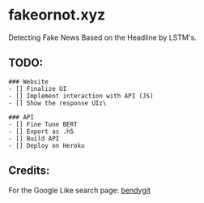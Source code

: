 # fakeornot.xyz

Detecting Fake News Based on the Headline by LSTM's.

## TODO:

    ### Website
    - [] Finalize UI
    - [] Implement interaction with API (JS)
    - [] Show the response UIz\

    ### API
    - [] Fine Tune BERT
    - [] Export as .h5
    - [] Build API
    - [] Deploy on Heroku


## Credits:

For the Google Like search page: [bendygit](https://github.com/bendygit)